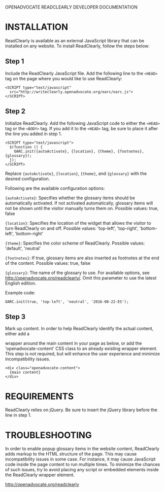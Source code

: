 OPENADVOCATE READCLEARLY DEVELOPER DOCUMENTATION

# INSTALLATION

ReadClearly is available as an external JavaScript library that can be
installed on any website. To install ReadClearly, follow the steps
below:

## Step 1

Include the ReadClearly JavaScript file. Add the following line to the
`<HEAD>` tag on the page where you would like to use ReadClearly:

```
<SCRIPT type="text/javascript"
  src="http://writeclearly.openadvocate.org/oarc/oarc.js">
</SCRIPT>
```

## Step 2

Initialize ReadClearly. Add the following JavaScript code to either
the `<HEAD>` tag or the `<BODY>` tag. If you add it to the `<HEAD>`
tag, be sure to place it after the line you added in step 1.

```
<SCRIPT type="text/javascript">
  $(function () {
    OARC.init({autoActivate}, {location}, {theme}, {footnotes}, {glossary});
  });
</SCRIPT>
```

Replace `{autoActivate}`, `{location}`, `{theme}`, and `{glossary}`
with the desired configuration.

Following are the available configuration options:

`{autoActivate}`: Specifies whether the glossary items should be
automatically activated. If not activated automatically, glossary
items will not be shown until the visitor manually turns them
on. Possible values: true, false

`{location}`: Specifies the location of the widget that allows the
visitor to turn ReadClearly on and off. Possible values: 'top-left',
'top-right', 'bottom-left', 'bottom-right'

`{theme}`: Specifies the color scheme of ReadClearly. Possible values:
'default', 'neutral'

`{footnotes}`: If true, glossary items are also inserted as footnotes
at the end of the content. Possible values: true, false

`{glossary}`: The name of the glossary to use. For available options,
see http://openadvocate.org/readclearly/.  Omit this parameter to use
the latest English edition.

Example code:

```
OARC.init(true, 'top-left', 'neutral', '2016-08-22-ES');
```

## Step 3

Mark up content. In order to help ReadClearly identify the actual
content, either add a <div> wrapper around the main content in your
page as below, or add the 'openadvocate-content' CSS class to an
already existing wrapper element. This step is not required, but will
enhance the user experience and minimize incompatibility issues.

```
<div class="openadvocate-content">
  {main content}
</div>
```

# REQUIREMENTS

ReadClearly relies on jQuery. Be sure to insert the jQuery library
before the line in step 1.


# TROUBLESHOOTING

In order to enable popup glossary items in the website content,
ReadClearly adds markup to the HTML structure of the page. This may
cause incompatibility issues in some case. For instance, it may cause
JavaScript code inside the page content to run multiple times. To
minimize the chances of such issues, try to avoid placing any script
or embedded elements inside the ReadClearly wrapper element.

http://openadvocate.org/readclearly
